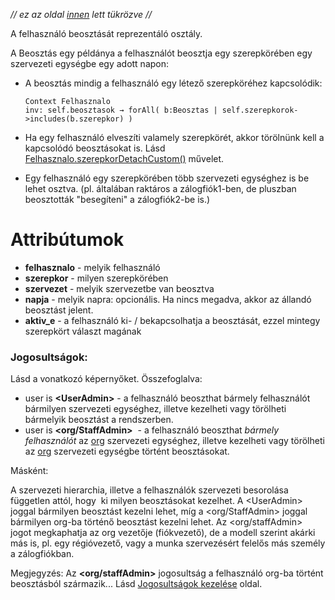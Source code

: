 <span class="small">*// ez az oldal
[innen](https://blackbelt.atlassian.net/wiki/spaces/BAVIMP/pages/547815539)
lett tükrözve //*</span>

<div>

</div>

<div id="main-content" class="wiki-content"
inline-comments-target="true">

A felhasználó beosztását reprezentáló osztály.

A Beosztás egy példánya a felhasználót beosztja egy szerepkörében egy
szervezeti egységbe egy adott napon:

-   A beosztás mindig a felhasználó egy létező szerepköréhez
    kapcsolódik:

    <div class="preformatted panel conf-macro output-block"
    style="border-width: 1px;" hasbody="true" macro-name="noformat"
    macro-id="5369c7cd-f4d1-4180-85b7-5ec854159abe">

    <div class="preformattedContent panelContent">

        Context Felhasznalo
        inv: self.beosztasok → forAll( b:Beosztas | self.szerepkorok->includes(b.szerepkor) )

    </div>

    </div>

-   Ha egy felhasználó elveszíti valamely szerepkörét, akkor törölnünk
    kell a kapcsolódó beosztásokat is. Lásd
    [Felhasznalo.szerepkorDetachCustom()](/PIM/felhasznalo-(csomag)/Felhasznalo.md)
    művelet.

-   Egy felhasználó egy szerepkörében több szervezeti egységhez is be
    lehet osztva. (pl. általában raktáros a zálogfiók1-ben, de pluszban
    beosztották "besegíteni" a zálogfiók2-be is.)

# Attribútumok

-   **felhasznalo** - melyik felhasználó
-   **szerepkor** - milyen szerepkörében
-   **szervezet** - melyik szervezetbe van beosztva
-   **napja** - melyik napra: opcionális. Ha nincs megadva, akkor az
    állandó beosztást jelent.
-   **aktiv\_e** - a felhasználó ki- / bekapcsolhatja a beosztását,
    ezzel mintegy szerepkört választ magának

### Jogosultságok:

Lásd a vonatkozó képernyőket. Összefoglalva:

-   user is **&lt;UserAdmin&gt;** - a felhasználó beoszthat bármely
    felhasználót bármilyen szervezeti egységhez, illetve kezelheti vagy
    törölheti bármelyik beosztást a rendszerben.
-   user is **&lt;org/StaffAdmin&gt;**  - a felhasználó beoszthat
    *bármely felhasználót* az <u>org</u> szervezeti egységhez, illetve
    kezelheti vagy törölheti az <u>org</u> szervezeti egységbe történt
    beosztásokat.

Másként:

A szervezeti hierarchia, illetve a felhasználók szervezeti besorolása
független attól, hogy  ki milyen beosztásokat kezelhet. A
&lt;UserAdmin&gt; joggal bármilyen beosztást kezelni lehet, míg a
&lt;org/StaffAdmin&gt; joggal bármilyen org-ba történő beosztást kezelni
lehet. Az &lt;org/staffAdmin&gt; jogot megkaphatja az org vezetője
(fiókvezető), de a modell szerint akárki más is, pl. egy régióvezető,
vagy a munka szervezésért felelős más személy a zálogfiókban.

Megjegyzés: Az **&lt;org/staffAdmin&gt;** jogosultság a felhasználó
org-ba történt beosztásból származik... Lásd [Jogosultságok
kezelése](/Jogosultsagok-kezelese.md) oldal.

</div>
